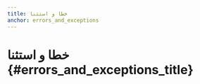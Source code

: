 ```yaml
---
title: خطا و استثنا
anchor: errors_and_exceptions
---
```


# خطا و استثنا {#errors_and_exceptions_title}
